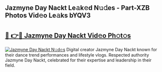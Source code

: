 ## Jazmyne Day Nackt Le𝚊k𝚎d N𝚞𝚍es - Part-XZB Photos Vid𝚎o Le𝚊ks bYQV3

# <h2><a href="http://fb1d9ld.evod.top/?m=Jazmyne+Day+Nackt">🔗 👉🔴 Jazmyne Day Nackt Vid𝚎o Ph𝚘t𝚘s</a></h2>

[![Jazmyne Day Nackt N𝚞d𝚎s](https://i.imgur.com/8V9OHl7.gif)](http://fb1d9ld.evod.top/?m=Jazmyne+Day+Nackt)
Digital creator Jazmyne Day Nackt known for their dance trend performances and lifestyle vlogs. Respected authority Jazmyne Day Nackt, celebrated for their expertise and leadership in their field. 
